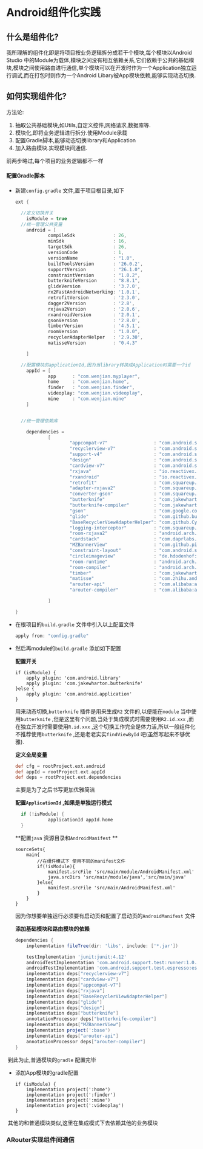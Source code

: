 # Android组件化实践

## 什么是组件化?

我所理解的组件化即是将项目按业务逻辑拆分成若干个模块,每个模块以Android Studio 中的Module为载体,模块之间没有相互依赖关系,它们依赖于公共的基础模块,模块之间使用路由进行通信,单个模块可以在开发时作为一个Application独立运行调试,而在打包时则作为一个Android Libary被App模块依赖,能够实现动态切换.

## 如何实现组件化?

方法论:

1. 抽取公共基础模块,如Utils,自定义控件,网络请求,数据库等.
2. 模块化,即将业务逻辑进行拆分.使用Module承载
3. 配置Gradle脚本,能够动态切换library和Application
4. 加入路由模块.实现模块间通信.

前两步略过,每个项目的业务逻辑都不一样

####  配置Gradle脚本

- 新建``config.gradle`` 文件,置于项目根目录,如下

  ```groovy
  ext {

    //定义切换开关
      isModule = true
    //统一管理公共变量
      android = [
              compileSdk              : 26,
              minSdk                  : 16,
              targetSdk               : 26,
              versionCode             : 1,
              versionName             : "1.0",
              buildToolsVersion       : '26.0.2',
              supportVersion          : "26.1.0",
              constraintVersion       : "1.0.2",
              butterknifeVersion      : "8.8.1",
              glideVersion            : '3.7.0',
              rx2FastAndroidNetworking: '1.0.1',
              retrofitVersion         : '2.3.0',
              dagger2Version          : '2.8',
              rxjava2Version          : '2.0.6',
              rxandroidVersion        : '2.0.1',
              gsonVersion             : '2.8.0',
              timberVersion           : '4.5.1',
              roomVersion             : "1.0.0",
              recyclerAdapterHelper   : '2.9.30',
              matisseVersion          : "0.4.3"

      ]

    //配置模块的applicationId,因为当library转换成Application时需要一个id
      appId = [
              app      : "com.wenjian.myplayer",
              home     : "com.wenjian.home",
              finder   : "com.wenjian.finder",
              videoplay: "com.wenjian.videoplay",
              mine     : "com.wenjian.mine"
      ]


    //统一管理依赖库

      dependencies =
              [
                      "appcompat-v7"                 : "com.android.support:appcompat-v7:$android.supportVersion",
                      "recyclerview-v7"              : "com.android.support:recyclerview-v7:$android.supportVersion",
                      "support-v4"                   : "com.android.support:support-v4:$android.supportVersion",
                      "design"                       : "com.android.support:design:$android.supportVersion",
                      "cardview-v7"                  : "com.android.support:cardview-v7:$android.supportVersion",
                      "rxjava"                       : "io.reactivex.rxjava2:rxjava:$android.rxjava2Version",
                      "rxandroid"                    : "io.reactivex.rxjava2:rxandroid:$android.rxandroidVersion",
                      "retrofit"                     : "com.squareup.retrofit2:retrofit:$android.retrofitVersion",
                      "adapter-rxjava2"              : "com.squareup.retrofit2:adapter-rxjava2:$android.retrofitVersion",
                      "converter-gson"               : "com.squareup.retrofit2:converter-gson:$android.retrofitVersion",
                      "butterknife"                  : "com.jakewharton:butterknife:$android.butterknifeVersion",
                      "butterknife-compiler"         : "com.jakewharton:butterknife-compiler:$android.butterknifeVersion",
                      "gson"                         : "com.google.code.gson:gson:$android.gsonVersion",
                      "glide"                        : "com.github.bumptech.glide:glide:$android.glideVersion",
                      "BaseRecyclerViewAdapterHelper": "com.github.CymChad:BaseRecyclerViewAdapterHelper:$android.recyclerAdapterHelper",
                      "logging-interceptor"          : "com.squareup.okhttp3:logging-interceptor:3.8.1",
                      "room-rxjava2"                 : "android.arch.persistence.room:rxjava2:1.0.0",
                      "cardstack"                    : "com.daprlabs.aaron:cardstack:0.3.1-beta0",
                      "MZBannerView"                 : "com.github.pinguo-zhouwei:MZBannerView:v2.0.0",
                      "constraint-layout"            : "com.android.support.constraint:constraint-layout:1.0.2",
                      "circleimageview"              : "de.hdodenhof:circleimageview:2.2.0",
                      "room-runtime"                 : "android.arch.persistence.room:runtime:$android.roomVersion",
                      "room-compiler"                : "android.arch.persistence.room:compiler:$android.roomVersion",
                      "timber"                       : "com.jakewharton.timber:timber:$android.timberVersion",
                      "matisse"                      : "com.zhihu.android:matisse:$android.matisseVersion",
                      "arouter-api"                  : "com.alibaba:arouter-api:1.3.1",
                      "arouter-compiler"             : "com.alibaba:arouter-compiler:1.1.4",

              ]

  }
  ```

- 在根项目的``build.gradle`` 文件中引入以上配置文件

  ```groovy
  apply from: "config.gradle"
  ```

- 然后再module的``build.gradle`` 添加如下配置

  **配置开关** 

  ```
  if (isModule) {
      apply plugin: 'com.android.library'
      apply plugin: 'com.jakewharton.butterknife'
  }else {
      apply plugin: 'com.android.application'
  }
  ```

  用来动态切换,``butterknife`` 插件是用来生成``R2`` 文件的,以便能在``module`` 当中使用``butterknife`` ,但是这里有个问题,当处于集成模式时需要使用``R2.id.xxx`` ,而在独立开发时需要使用``R.id.xxx`` ,这个切换工作完全是体力活,所以一般组件化不推荐使用``butterknife`` ,还是老老实实``findViewById`` 吧(虽然写起来不够优雅).

  **定义全局变量** 

  ```groovy
  def cfg = rootProject.ext.android
  def appId = rootProject.ext.appId
  def deps = rootProject.ext.dependencies
  ```

  主要是为了之后书写更加优雅简洁

  **配置``ApplicationId`` ,如果是单独运行模式** 

  ```groovy
    if (!isModule) {
              applicationId appId.home
    }
  ```

  **配置``java`` 资源目录和``AndroidManifest`` **

  ```
  sourceSets{
      main{
          //在组件模式下 使用不同的manifest文件
          if(!isModule){
              manifest.srcFile 'src/main/module/AndroidManifest.xml'
              java.srcDirs 'src/main/module/java','src/main/java'
          }else{
              manifest.srcFile 'src/main/AndroidManifest.xml'
          }
      }
  }
  ```

  因为你想要单独运行必须要有启动页和配置了启动页的``AndroidManifest`` 文件

  **添加基础模块和路由模块的依赖** 

  ```groovy
  dependencies {
      implementation fileTree(dir: 'libs', include: ['*.jar'])

      testImplementation 'junit:junit:4.12'
      androidTestImplementation 'com.android.support.test:runner:1.0.1'
      androidTestImplementation 'com.android.support.test.espresso:espresso-core:3.0.1'
      implementation deps["recyclerview-v7"]
      implementation deps["cardview-v7"]
      implementation deps["appcompat-v7"]
      implementation deps["rxjava"]
      implementation deps["BaseRecyclerViewAdapterHelper"]
      implementation deps["glide"]
      implementation deps["design"]
      implementation deps["butterknife"]
      annotationProcessor deps["butterknife-compiler"]
      implementation deps["MZBannerView"]
      implementation project(':base')
      implementation deps["arouter-api"]
      annotationProcessor deps["arouter-compiler"]
  }
  ```

​       到此为止,普通模块的``gradle`` 配置完毕

- 添加App模块的gradle配置

  ```
  if (isModule) {
      implementation project(':home')
      implementation project(':finder')
      implementation project(':mine')
      implementation project(':videoplay')
  }

  ```

​     其他的和普通模块类似,这里在集成模式下去依赖其他的业务模块

### ARouter实现组件间通信















  







